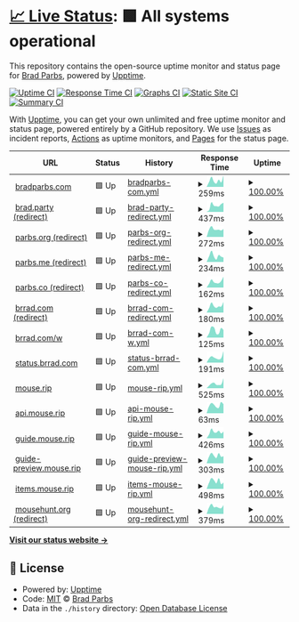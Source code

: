 # [📈 Live Status](https://bradp.github.io/uptime): <!--live status--> **🟩 All systems operational**

This repository contains the open-source uptime monitor and status page for [Brad Parbs](https://brad.party), powered by [Upptime](https://github.com/upptime/upptime).

[![Uptime CI](https://github.com/koj-co/upptime/workflows/Uptime%20CI/badge.svg)](https://github.com/koj-co/upptime/actions?query=workflow%3A%22Uptime+CI%22)
[![Response Time CI](https://github.com/koj-co/upptime/workflows/Response%20Time%20CI/badge.svg)](https://github.com/koj-co/upptime/actions?query=workflow%3A%22Response+Time+CI%22)
[![Graphs CI](https://github.com/koj-co/upptime/workflows/Graphs%20CI/badge.svg)](https://github.com/koj-co/upptime/actions?query=workflow%3A%22Graphs+CI%22)
[![Static Site CI](https://github.com/koj-co/upptime/workflows/Static%20Site%20CI/badge.svg)](https://github.com/koj-co/upptime/actions?query=workflow%3A%22Static+Site+CI%22)
[![Summary CI](https://github.com/koj-co/upptime/workflows/Summary%20CI/badge.svg)](https://github.com/koj-co/upptime/actions?query=workflow%3A%22Summary+CI%22)

With [Upptime](https://upptime.js.org), you can get your own unlimited and free uptime monitor and status page, powered entirely by a GitHub repository. We use [Issues](https://github.com/bradp/uptime/issues) as incident reports, [Actions](https://github.com/bradp/uptime/actions) as uptime monitors, and [Pages](https://bradp.github.io/uptime) for the status page.

<!--start: status pages-->
<!-- This summary is generated by Upptime (https://github.com/upptime/upptime) -->
<!-- Do not edit this manually, your changes will be overwritten -->
<!-- prettier-ignore -->
| URL | Status | History | Response Time | Uptime |
| --- | ------ | ------- | ------------- | ------ |
| <img alt="" src="https://bradparbs.com/images/icons/favicon-32x32.png" height="13"> [bradparbs.com](https://bradparbs.com) | 🟩 Up | [bradparbs-com.yml](https://github.com/bradp/uptime/commits/HEAD/history/bradparbs-com.yml) | <details><summary><img alt="Response time graph" src="./graphs/bradparbs-com/response-time-week.png" height="20"> 259ms</summary><br><a href="https://status.brrad.com/history/bradparbs-com"><img alt="Response time 337" src="https://img.shields.io/endpoint?url=https%3A%2F%2Fraw.githubusercontent.com%2Fbradp%2Fuptime%2FHEAD%2Fapi%2Fbradparbs-com%2Fresponse-time.json"></a><br><a href="https://status.brrad.com/history/bradparbs-com"><img alt="24-hour response time 198" src="https://img.shields.io/endpoint?url=https%3A%2F%2Fraw.githubusercontent.com%2Fbradp%2Fuptime%2FHEAD%2Fapi%2Fbradparbs-com%2Fresponse-time-day.json"></a><br><a href="https://status.brrad.com/history/bradparbs-com"><img alt="7-day response time 259" src="https://img.shields.io/endpoint?url=https%3A%2F%2Fraw.githubusercontent.com%2Fbradp%2Fuptime%2FHEAD%2Fapi%2Fbradparbs-com%2Fresponse-time-week.json"></a><br><a href="https://status.brrad.com/history/bradparbs-com"><img alt="30-day response time 340" src="https://img.shields.io/endpoint?url=https%3A%2F%2Fraw.githubusercontent.com%2Fbradp%2Fuptime%2FHEAD%2Fapi%2Fbradparbs-com%2Fresponse-time-month.json"></a><br><a href="https://status.brrad.com/history/bradparbs-com"><img alt="1-year response time 358" src="https://img.shields.io/endpoint?url=https%3A%2F%2Fraw.githubusercontent.com%2Fbradp%2Fuptime%2FHEAD%2Fapi%2Fbradparbs-com%2Fresponse-time-year.json"></a></details> | <details><summary><a href="https://status.brrad.com/history/bradparbs-com">100.00%</a></summary><a href="https://status.brrad.com/history/bradparbs-com"><img alt="All-time uptime 100.00%" src="https://img.shields.io/endpoint?url=https%3A%2F%2Fraw.githubusercontent.com%2Fbradp%2Fuptime%2FHEAD%2Fapi%2Fbradparbs-com%2Fuptime.json"></a><br><a href="https://status.brrad.com/history/bradparbs-com"><img alt="24-hour uptime 100.00%" src="https://img.shields.io/endpoint?url=https%3A%2F%2Fraw.githubusercontent.com%2Fbradp%2Fuptime%2FHEAD%2Fapi%2Fbradparbs-com%2Fuptime-day.json"></a><br><a href="https://status.brrad.com/history/bradparbs-com"><img alt="7-day uptime 100.00%" src="https://img.shields.io/endpoint?url=https%3A%2F%2Fraw.githubusercontent.com%2Fbradp%2Fuptime%2FHEAD%2Fapi%2Fbradparbs-com%2Fuptime-week.json"></a><br><a href="https://status.brrad.com/history/bradparbs-com"><img alt="30-day uptime 100.00%" src="https://img.shields.io/endpoint?url=https%3A%2F%2Fraw.githubusercontent.com%2Fbradp%2Fuptime%2FHEAD%2Fapi%2Fbradparbs-com%2Fuptime-month.json"></a><br><a href="https://status.brrad.com/history/bradparbs-com"><img alt="1-year uptime 100.00%" src="https://img.shields.io/endpoint?url=https%3A%2F%2Fraw.githubusercontent.com%2Fbradp%2Fuptime%2FHEAD%2Fapi%2Fbradparbs-com%2Fuptime-year.json"></a></details>
| <img alt="" src="https://icons.duckduckgo.com/ip3/brad.party.ico" height="13"> [brad.party (redirect)](https://brad.party) | 🟩 Up | [brad-party-redirect.yml](https://github.com/bradp/uptime/commits/HEAD/history/brad-party-redirect.yml) | <details><summary><img alt="Response time graph" src="./graphs/brad-party-redirect/response-time-week.png" height="20"> 437ms</summary><br><a href="https://status.brrad.com/history/brad-party-redirect"><img alt="Response time 356" src="https://img.shields.io/endpoint?url=https%3A%2F%2Fraw.githubusercontent.com%2Fbradp%2Fuptime%2FHEAD%2Fapi%2Fbrad-party-redirect%2Fresponse-time.json"></a><br><a href="https://status.brrad.com/history/brad-party-redirect"><img alt="24-hour response time 348" src="https://img.shields.io/endpoint?url=https%3A%2F%2Fraw.githubusercontent.com%2Fbradp%2Fuptime%2FHEAD%2Fapi%2Fbrad-party-redirect%2Fresponse-time-day.json"></a><br><a href="https://status.brrad.com/history/brad-party-redirect"><img alt="7-day response time 437" src="https://img.shields.io/endpoint?url=https%3A%2F%2Fraw.githubusercontent.com%2Fbradp%2Fuptime%2FHEAD%2Fapi%2Fbrad-party-redirect%2Fresponse-time-week.json"></a><br><a href="https://status.brrad.com/history/brad-party-redirect"><img alt="30-day response time 377" src="https://img.shields.io/endpoint?url=https%3A%2F%2Fraw.githubusercontent.com%2Fbradp%2Fuptime%2FHEAD%2Fapi%2Fbrad-party-redirect%2Fresponse-time-month.json"></a><br><a href="https://status.brrad.com/history/brad-party-redirect"><img alt="1-year response time 367" src="https://img.shields.io/endpoint?url=https%3A%2F%2Fraw.githubusercontent.com%2Fbradp%2Fuptime%2FHEAD%2Fapi%2Fbrad-party-redirect%2Fresponse-time-year.json"></a></details> | <details><summary><a href="https://status.brrad.com/history/brad-party-redirect">100.00%</a></summary><a href="https://status.brrad.com/history/brad-party-redirect"><img alt="All-time uptime 99.99%" src="https://img.shields.io/endpoint?url=https%3A%2F%2Fraw.githubusercontent.com%2Fbradp%2Fuptime%2FHEAD%2Fapi%2Fbrad-party-redirect%2Fuptime.json"></a><br><a href="https://status.brrad.com/history/brad-party-redirect"><img alt="24-hour uptime 100.00%" src="https://img.shields.io/endpoint?url=https%3A%2F%2Fraw.githubusercontent.com%2Fbradp%2Fuptime%2FHEAD%2Fapi%2Fbrad-party-redirect%2Fuptime-day.json"></a><br><a href="https://status.brrad.com/history/brad-party-redirect"><img alt="7-day uptime 100.00%" src="https://img.shields.io/endpoint?url=https%3A%2F%2Fraw.githubusercontent.com%2Fbradp%2Fuptime%2FHEAD%2Fapi%2Fbrad-party-redirect%2Fuptime-week.json"></a><br><a href="https://status.brrad.com/history/brad-party-redirect"><img alt="30-day uptime 100.00%" src="https://img.shields.io/endpoint?url=https%3A%2F%2Fraw.githubusercontent.com%2Fbradp%2Fuptime%2FHEAD%2Fapi%2Fbrad-party-redirect%2Fuptime-month.json"></a><br><a href="https://status.brrad.com/history/brad-party-redirect"><img alt="1-year uptime 100.00%" src="https://img.shields.io/endpoint?url=https%3A%2F%2Fraw.githubusercontent.com%2Fbradp%2Fuptime%2FHEAD%2Fapi%2Fbrad-party-redirect%2Fuptime-year.json"></a></details>
| <img alt="" src="https://icons.duckduckgo.com/ip3/parbs.org.ico" height="13"> [parbs.org (redirect)](https://parbs.org) | 🟩 Up | [parbs-org-redirect.yml](https://github.com/bradp/uptime/commits/HEAD/history/parbs-org-redirect.yml) | <details><summary><img alt="Response time graph" src="./graphs/parbs-org-redirect/response-time-week.png" height="20"> 272ms</summary><br><a href="https://status.brrad.com/history/parbs-org-redirect"><img alt="Response time 315" src="https://img.shields.io/endpoint?url=https%3A%2F%2Fraw.githubusercontent.com%2Fbradp%2Fuptime%2FHEAD%2Fapi%2Fparbs-org-redirect%2Fresponse-time.json"></a><br><a href="https://status.brrad.com/history/parbs-org-redirect"><img alt="24-hour response time 253" src="https://img.shields.io/endpoint?url=https%3A%2F%2Fraw.githubusercontent.com%2Fbradp%2Fuptime%2FHEAD%2Fapi%2Fparbs-org-redirect%2Fresponse-time-day.json"></a><br><a href="https://status.brrad.com/history/parbs-org-redirect"><img alt="7-day response time 272" src="https://img.shields.io/endpoint?url=https%3A%2F%2Fraw.githubusercontent.com%2Fbradp%2Fuptime%2FHEAD%2Fapi%2Fparbs-org-redirect%2Fresponse-time-week.json"></a><br><a href="https://status.brrad.com/history/parbs-org-redirect"><img alt="30-day response time 555" src="https://img.shields.io/endpoint?url=https%3A%2F%2Fraw.githubusercontent.com%2Fbradp%2Fuptime%2FHEAD%2Fapi%2Fparbs-org-redirect%2Fresponse-time-month.json"></a><br><a href="https://status.brrad.com/history/parbs-org-redirect"><img alt="1-year response time 345" src="https://img.shields.io/endpoint?url=https%3A%2F%2Fraw.githubusercontent.com%2Fbradp%2Fuptime%2FHEAD%2Fapi%2Fparbs-org-redirect%2Fresponse-time-year.json"></a></details> | <details><summary><a href="https://status.brrad.com/history/parbs-org-redirect">100.00%</a></summary><a href="https://status.brrad.com/history/parbs-org-redirect"><img alt="All-time uptime 100.00%" src="https://img.shields.io/endpoint?url=https%3A%2F%2Fraw.githubusercontent.com%2Fbradp%2Fuptime%2FHEAD%2Fapi%2Fparbs-org-redirect%2Fuptime.json"></a><br><a href="https://status.brrad.com/history/parbs-org-redirect"><img alt="24-hour uptime 100.00%" src="https://img.shields.io/endpoint?url=https%3A%2F%2Fraw.githubusercontent.com%2Fbradp%2Fuptime%2FHEAD%2Fapi%2Fparbs-org-redirect%2Fuptime-day.json"></a><br><a href="https://status.brrad.com/history/parbs-org-redirect"><img alt="7-day uptime 100.00%" src="https://img.shields.io/endpoint?url=https%3A%2F%2Fraw.githubusercontent.com%2Fbradp%2Fuptime%2FHEAD%2Fapi%2Fparbs-org-redirect%2Fuptime-week.json"></a><br><a href="https://status.brrad.com/history/parbs-org-redirect"><img alt="30-day uptime 100.00%" src="https://img.shields.io/endpoint?url=https%3A%2F%2Fraw.githubusercontent.com%2Fbradp%2Fuptime%2FHEAD%2Fapi%2Fparbs-org-redirect%2Fuptime-month.json"></a><br><a href="https://status.brrad.com/history/parbs-org-redirect"><img alt="1-year uptime 100.00%" src="https://img.shields.io/endpoint?url=https%3A%2F%2Fraw.githubusercontent.com%2Fbradp%2Fuptime%2FHEAD%2Fapi%2Fparbs-org-redirect%2Fuptime-year.json"></a></details>
| <img alt="" src="https://icons.duckduckgo.com/ip3/parbs.me.ico" height="13"> [parbs.me (redirect)](https://parbs.me) | 🟩 Up | [parbs-me-redirect.yml](https://github.com/bradp/uptime/commits/HEAD/history/parbs-me-redirect.yml) | <details><summary><img alt="Response time graph" src="./graphs/parbs-me-redirect/response-time-week.png" height="20"> 234ms</summary><br><a href="https://status.brrad.com/history/parbs-me-redirect"><img alt="Response time 236" src="https://img.shields.io/endpoint?url=https%3A%2F%2Fraw.githubusercontent.com%2Fbradp%2Fuptime%2FHEAD%2Fapi%2Fparbs-me-redirect%2Fresponse-time.json"></a><br><a href="https://status.brrad.com/history/parbs-me-redirect"><img alt="24-hour response time 87" src="https://img.shields.io/endpoint?url=https%3A%2F%2Fraw.githubusercontent.com%2Fbradp%2Fuptime%2FHEAD%2Fapi%2Fparbs-me-redirect%2Fresponse-time-day.json"></a><br><a href="https://status.brrad.com/history/parbs-me-redirect"><img alt="7-day response time 234" src="https://img.shields.io/endpoint?url=https%3A%2F%2Fraw.githubusercontent.com%2Fbradp%2Fuptime%2FHEAD%2Fapi%2Fparbs-me-redirect%2Fresponse-time-week.json"></a><br><a href="https://status.brrad.com/history/parbs-me-redirect"><img alt="30-day response time 250" src="https://img.shields.io/endpoint?url=https%3A%2F%2Fraw.githubusercontent.com%2Fbradp%2Fuptime%2FHEAD%2Fapi%2Fparbs-me-redirect%2Fresponse-time-month.json"></a><br><a href="https://status.brrad.com/history/parbs-me-redirect"><img alt="1-year response time 248" src="https://img.shields.io/endpoint?url=https%3A%2F%2Fraw.githubusercontent.com%2Fbradp%2Fuptime%2FHEAD%2Fapi%2Fparbs-me-redirect%2Fresponse-time-year.json"></a></details> | <details><summary><a href="https://status.brrad.com/history/parbs-me-redirect">100.00%</a></summary><a href="https://status.brrad.com/history/parbs-me-redirect"><img alt="All-time uptime 99.95%" src="https://img.shields.io/endpoint?url=https%3A%2F%2Fraw.githubusercontent.com%2Fbradp%2Fuptime%2FHEAD%2Fapi%2Fparbs-me-redirect%2Fuptime.json"></a><br><a href="https://status.brrad.com/history/parbs-me-redirect"><img alt="24-hour uptime 100.00%" src="https://img.shields.io/endpoint?url=https%3A%2F%2Fraw.githubusercontent.com%2Fbradp%2Fuptime%2FHEAD%2Fapi%2Fparbs-me-redirect%2Fuptime-day.json"></a><br><a href="https://status.brrad.com/history/parbs-me-redirect"><img alt="7-day uptime 100.00%" src="https://img.shields.io/endpoint?url=https%3A%2F%2Fraw.githubusercontent.com%2Fbradp%2Fuptime%2FHEAD%2Fapi%2Fparbs-me-redirect%2Fuptime-week.json"></a><br><a href="https://status.brrad.com/history/parbs-me-redirect"><img alt="30-day uptime 100.00%" src="https://img.shields.io/endpoint?url=https%3A%2F%2Fraw.githubusercontent.com%2Fbradp%2Fuptime%2FHEAD%2Fapi%2Fparbs-me-redirect%2Fuptime-month.json"></a><br><a href="https://status.brrad.com/history/parbs-me-redirect"><img alt="1-year uptime 100.00%" src="https://img.shields.io/endpoint?url=https%3A%2F%2Fraw.githubusercontent.com%2Fbradp%2Fuptime%2FHEAD%2Fapi%2Fparbs-me-redirect%2Fuptime-year.json"></a></details>
| <img alt="" src="https://icons.duckduckgo.com/ip3/parbs.co.ico" height="13"> [parbs.co (redirect)](https://parbs.co) | 🟩 Up | [parbs-co-redirect.yml](https://github.com/bradp/uptime/commits/HEAD/history/parbs-co-redirect.yml) | <details><summary><img alt="Response time graph" src="./graphs/parbs-co-redirect/response-time-week.png" height="20"> 162ms</summary><br><a href="https://status.brrad.com/history/parbs-co-redirect"><img alt="Response time 153" src="https://img.shields.io/endpoint?url=https%3A%2F%2Fraw.githubusercontent.com%2Fbradp%2Fuptime%2FHEAD%2Fapi%2Fparbs-co-redirect%2Fresponse-time.json"></a><br><a href="https://status.brrad.com/history/parbs-co-redirect"><img alt="24-hour response time 103" src="https://img.shields.io/endpoint?url=https%3A%2F%2Fraw.githubusercontent.com%2Fbradp%2Fuptime%2FHEAD%2Fapi%2Fparbs-co-redirect%2Fresponse-time-day.json"></a><br><a href="https://status.brrad.com/history/parbs-co-redirect"><img alt="7-day response time 162" src="https://img.shields.io/endpoint?url=https%3A%2F%2Fraw.githubusercontent.com%2Fbradp%2Fuptime%2FHEAD%2Fapi%2Fparbs-co-redirect%2Fresponse-time-week.json"></a><br><a href="https://status.brrad.com/history/parbs-co-redirect"><img alt="30-day response time 190" src="https://img.shields.io/endpoint?url=https%3A%2F%2Fraw.githubusercontent.com%2Fbradp%2Fuptime%2FHEAD%2Fapi%2Fparbs-co-redirect%2Fresponse-time-month.json"></a><br><a href="https://status.brrad.com/history/parbs-co-redirect"><img alt="1-year response time 151" src="https://img.shields.io/endpoint?url=https%3A%2F%2Fraw.githubusercontent.com%2Fbradp%2Fuptime%2FHEAD%2Fapi%2Fparbs-co-redirect%2Fresponse-time-year.json"></a></details> | <details><summary><a href="https://status.brrad.com/history/parbs-co-redirect">100.00%</a></summary><a href="https://status.brrad.com/history/parbs-co-redirect"><img alt="All-time uptime 99.99%" src="https://img.shields.io/endpoint?url=https%3A%2F%2Fraw.githubusercontent.com%2Fbradp%2Fuptime%2FHEAD%2Fapi%2Fparbs-co-redirect%2Fuptime.json"></a><br><a href="https://status.brrad.com/history/parbs-co-redirect"><img alt="24-hour uptime 100.00%" src="https://img.shields.io/endpoint?url=https%3A%2F%2Fraw.githubusercontent.com%2Fbradp%2Fuptime%2FHEAD%2Fapi%2Fparbs-co-redirect%2Fuptime-day.json"></a><br><a href="https://status.brrad.com/history/parbs-co-redirect"><img alt="7-day uptime 100.00%" src="https://img.shields.io/endpoint?url=https%3A%2F%2Fraw.githubusercontent.com%2Fbradp%2Fuptime%2FHEAD%2Fapi%2Fparbs-co-redirect%2Fuptime-week.json"></a><br><a href="https://status.brrad.com/history/parbs-co-redirect"><img alt="30-day uptime 100.00%" src="https://img.shields.io/endpoint?url=https%3A%2F%2Fraw.githubusercontent.com%2Fbradp%2Fuptime%2FHEAD%2Fapi%2Fparbs-co-redirect%2Fuptime-month.json"></a><br><a href="https://status.brrad.com/history/parbs-co-redirect"><img alt="1-year uptime 100.00%" src="https://img.shields.io/endpoint?url=https%3A%2F%2Fraw.githubusercontent.com%2Fbradp%2Fuptime%2FHEAD%2Fapi%2Fparbs-co-redirect%2Fuptime-year.json"></a></details>
| <img alt="" src="https://icons.duckduckgo.com/ip3/brrad.com.ico" height="13"> [brrad.com (redirect)](https://brrad.com) | 🟩 Up | [brrad-com-redirect.yml](https://github.com/bradp/uptime/commits/HEAD/history/brrad-com-redirect.yml) | <details><summary><img alt="Response time graph" src="./graphs/brrad-com-redirect/response-time-week.png" height="20"> 180ms</summary><br><a href="https://status.brrad.com/history/brrad-com-redirect"><img alt="Response time 169" src="https://img.shields.io/endpoint?url=https%3A%2F%2Fraw.githubusercontent.com%2Fbradp%2Fuptime%2FHEAD%2Fapi%2Fbrrad-com-redirect%2Fresponse-time.json"></a><br><a href="https://status.brrad.com/history/brrad-com-redirect"><img alt="24-hour response time 108" src="https://img.shields.io/endpoint?url=https%3A%2F%2Fraw.githubusercontent.com%2Fbradp%2Fuptime%2FHEAD%2Fapi%2Fbrrad-com-redirect%2Fresponse-time-day.json"></a><br><a href="https://status.brrad.com/history/brrad-com-redirect"><img alt="7-day response time 180" src="https://img.shields.io/endpoint?url=https%3A%2F%2Fraw.githubusercontent.com%2Fbradp%2Fuptime%2FHEAD%2Fapi%2Fbrrad-com-redirect%2Fresponse-time-week.json"></a><br><a href="https://status.brrad.com/history/brrad-com-redirect"><img alt="30-day response time 194" src="https://img.shields.io/endpoint?url=https%3A%2F%2Fraw.githubusercontent.com%2Fbradp%2Fuptime%2FHEAD%2Fapi%2Fbrrad-com-redirect%2Fresponse-time-month.json"></a><br><a href="https://status.brrad.com/history/brrad-com-redirect"><img alt="1-year response time 176" src="https://img.shields.io/endpoint?url=https%3A%2F%2Fraw.githubusercontent.com%2Fbradp%2Fuptime%2FHEAD%2Fapi%2Fbrrad-com-redirect%2Fresponse-time-year.json"></a></details> | <details><summary><a href="https://status.brrad.com/history/brrad-com-redirect">100.00%</a></summary><a href="https://status.brrad.com/history/brrad-com-redirect"><img alt="All-time uptime 100.00%" src="https://img.shields.io/endpoint?url=https%3A%2F%2Fraw.githubusercontent.com%2Fbradp%2Fuptime%2FHEAD%2Fapi%2Fbrrad-com-redirect%2Fuptime.json"></a><br><a href="https://status.brrad.com/history/brrad-com-redirect"><img alt="24-hour uptime 100.00%" src="https://img.shields.io/endpoint?url=https%3A%2F%2Fraw.githubusercontent.com%2Fbradp%2Fuptime%2FHEAD%2Fapi%2Fbrrad-com-redirect%2Fuptime-day.json"></a><br><a href="https://status.brrad.com/history/brrad-com-redirect"><img alt="7-day uptime 100.00%" src="https://img.shields.io/endpoint?url=https%3A%2F%2Fraw.githubusercontent.com%2Fbradp%2Fuptime%2FHEAD%2Fapi%2Fbrrad-com-redirect%2Fuptime-week.json"></a><br><a href="https://status.brrad.com/history/brrad-com-redirect"><img alt="30-day uptime 100.00%" src="https://img.shields.io/endpoint?url=https%3A%2F%2Fraw.githubusercontent.com%2Fbradp%2Fuptime%2FHEAD%2Fapi%2Fbrrad-com-redirect%2Fuptime-month.json"></a><br><a href="https://status.brrad.com/history/brrad-com-redirect"><img alt="1-year uptime 99.99%" src="https://img.shields.io/endpoint?url=https%3A%2F%2Fraw.githubusercontent.com%2Fbradp%2Fuptime%2FHEAD%2Fapi%2Fbrrad-com-redirect%2Fuptime-year.json"></a></details>
| <img alt="" src="https://icons.duckduckgo.com/ip3/brrad.com.ico" height="13"> [brrad.com/w](https://brrad.com/w) | 🟩 Up | [brrad-com-w.yml](https://github.com/bradp/uptime/commits/HEAD/history/brrad-com-w.yml) | <details><summary><img alt="Response time graph" src="./graphs/brrad-com-w/response-time-week.png" height="20"> 125ms</summary><br><a href="https://status.brrad.com/history/brrad-com-w"><img alt="Response time 109" src="https://img.shields.io/endpoint?url=https%3A%2F%2Fraw.githubusercontent.com%2Fbradp%2Fuptime%2FHEAD%2Fapi%2Fbrrad-com-w%2Fresponse-time.json"></a><br><a href="https://status.brrad.com/history/brrad-com-w"><img alt="24-hour response time 63" src="https://img.shields.io/endpoint?url=https%3A%2F%2Fraw.githubusercontent.com%2Fbradp%2Fuptime%2FHEAD%2Fapi%2Fbrrad-com-w%2Fresponse-time-day.json"></a><br><a href="https://status.brrad.com/history/brrad-com-w"><img alt="7-day response time 125" src="https://img.shields.io/endpoint?url=https%3A%2F%2Fraw.githubusercontent.com%2Fbradp%2Fuptime%2FHEAD%2Fapi%2Fbrrad-com-w%2Fresponse-time-week.json"></a><br><a href="https://status.brrad.com/history/brrad-com-w"><img alt="30-day response time 118" src="https://img.shields.io/endpoint?url=https%3A%2F%2Fraw.githubusercontent.com%2Fbradp%2Fuptime%2FHEAD%2Fapi%2Fbrrad-com-w%2Fresponse-time-month.json"></a><br><a href="https://status.brrad.com/history/brrad-com-w"><img alt="1-year response time 109" src="https://img.shields.io/endpoint?url=https%3A%2F%2Fraw.githubusercontent.com%2Fbradp%2Fuptime%2FHEAD%2Fapi%2Fbrrad-com-w%2Fresponse-time-year.json"></a></details> | <details><summary><a href="https://status.brrad.com/history/brrad-com-w">100.00%</a></summary><a href="https://status.brrad.com/history/brrad-com-w"><img alt="All-time uptime 100.00%" src="https://img.shields.io/endpoint?url=https%3A%2F%2Fraw.githubusercontent.com%2Fbradp%2Fuptime%2FHEAD%2Fapi%2Fbrrad-com-w%2Fuptime.json"></a><br><a href="https://status.brrad.com/history/brrad-com-w"><img alt="24-hour uptime 100.00%" src="https://img.shields.io/endpoint?url=https%3A%2F%2Fraw.githubusercontent.com%2Fbradp%2Fuptime%2FHEAD%2Fapi%2Fbrrad-com-w%2Fuptime-day.json"></a><br><a href="https://status.brrad.com/history/brrad-com-w"><img alt="7-day uptime 100.00%" src="https://img.shields.io/endpoint?url=https%3A%2F%2Fraw.githubusercontent.com%2Fbradp%2Fuptime%2FHEAD%2Fapi%2Fbrrad-com-w%2Fuptime-week.json"></a><br><a href="https://status.brrad.com/history/brrad-com-w"><img alt="30-day uptime 100.00%" src="https://img.shields.io/endpoint?url=https%3A%2F%2Fraw.githubusercontent.com%2Fbradp%2Fuptime%2FHEAD%2Fapi%2Fbrrad-com-w%2Fuptime-month.json"></a><br><a href="https://status.brrad.com/history/brrad-com-w"><img alt="1-year uptime 99.99%" src="https://img.shields.io/endpoint?url=https%3A%2F%2Fraw.githubusercontent.com%2Fbradp%2Fuptime%2FHEAD%2Fapi%2Fbrrad-com-w%2Fuptime-year.json"></a></details>
| <img alt="" src="https://icons.duckduckgo.com/ip3/status.brrad.com.ico" height="13"> [status.brrad.com](https://status.brrad.com) | 🟩 Up | [status-brrad-com.yml](https://github.com/bradp/uptime/commits/HEAD/history/status-brrad-com.yml) | <details><summary><img alt="Response time graph" src="./graphs/status-brrad-com/response-time-week.png" height="20"> 191ms</summary><br><a href="https://status.brrad.com/history/status-brrad-com"><img alt="Response time 156" src="https://img.shields.io/endpoint?url=https%3A%2F%2Fraw.githubusercontent.com%2Fbradp%2Fuptime%2FHEAD%2Fapi%2Fstatus-brrad-com%2Fresponse-time.json"></a><br><a href="https://status.brrad.com/history/status-brrad-com"><img alt="24-hour response time 138" src="https://img.shields.io/endpoint?url=https%3A%2F%2Fraw.githubusercontent.com%2Fbradp%2Fuptime%2FHEAD%2Fapi%2Fstatus-brrad-com%2Fresponse-time-day.json"></a><br><a href="https://status.brrad.com/history/status-brrad-com"><img alt="7-day response time 191" src="https://img.shields.io/endpoint?url=https%3A%2F%2Fraw.githubusercontent.com%2Fbradp%2Fuptime%2FHEAD%2Fapi%2Fstatus-brrad-com%2Fresponse-time-week.json"></a><br><a href="https://status.brrad.com/history/status-brrad-com"><img alt="30-day response time 169" src="https://img.shields.io/endpoint?url=https%3A%2F%2Fraw.githubusercontent.com%2Fbradp%2Fuptime%2FHEAD%2Fapi%2Fstatus-brrad-com%2Fresponse-time-month.json"></a><br><a href="https://status.brrad.com/history/status-brrad-com"><img alt="1-year response time 163" src="https://img.shields.io/endpoint?url=https%3A%2F%2Fraw.githubusercontent.com%2Fbradp%2Fuptime%2FHEAD%2Fapi%2Fstatus-brrad-com%2Fresponse-time-year.json"></a></details> | <details><summary><a href="https://status.brrad.com/history/status-brrad-com">100.00%</a></summary><a href="https://status.brrad.com/history/status-brrad-com"><img alt="All-time uptime 100.00%" src="https://img.shields.io/endpoint?url=https%3A%2F%2Fraw.githubusercontent.com%2Fbradp%2Fuptime%2FHEAD%2Fapi%2Fstatus-brrad-com%2Fuptime.json"></a><br><a href="https://status.brrad.com/history/status-brrad-com"><img alt="24-hour uptime 100.00%" src="https://img.shields.io/endpoint?url=https%3A%2F%2Fraw.githubusercontent.com%2Fbradp%2Fuptime%2FHEAD%2Fapi%2Fstatus-brrad-com%2Fuptime-day.json"></a><br><a href="https://status.brrad.com/history/status-brrad-com"><img alt="7-day uptime 100.00%" src="https://img.shields.io/endpoint?url=https%3A%2F%2Fraw.githubusercontent.com%2Fbradp%2Fuptime%2FHEAD%2Fapi%2Fstatus-brrad-com%2Fuptime-week.json"></a><br><a href="https://status.brrad.com/history/status-brrad-com"><img alt="30-day uptime 100.00%" src="https://img.shields.io/endpoint?url=https%3A%2F%2Fraw.githubusercontent.com%2Fbradp%2Fuptime%2FHEAD%2Fapi%2Fstatus-brrad-com%2Fuptime-month.json"></a><br><a href="https://status.brrad.com/history/status-brrad-com"><img alt="1-year uptime 100.00%" src="https://img.shields.io/endpoint?url=https%3A%2F%2Fraw.githubusercontent.com%2Fbradp%2Fuptime%2FHEAD%2Fapi%2Fstatus-brrad-com%2Fuptime-year.json"></a></details>
| <img alt="" src="https://mouse.rip/favicon.ico" height="13"> [mouse.rip](https://mouse.rip) | 🟩 Up | [mouse-rip.yml](https://github.com/bradp/uptime/commits/HEAD/history/mouse-rip.yml) | <details><summary><img alt="Response time graph" src="./graphs/mouse-rip/response-time-week.png" height="20"> 525ms</summary><br><a href="https://status.brrad.com/history/mouse-rip"><img alt="Response time 419" src="https://img.shields.io/endpoint?url=https%3A%2F%2Fraw.githubusercontent.com%2Fbradp%2Fuptime%2FHEAD%2Fapi%2Fmouse-rip%2Fresponse-time.json"></a><br><a href="https://status.brrad.com/history/mouse-rip"><img alt="24-hour response time 520" src="https://img.shields.io/endpoint?url=https%3A%2F%2Fraw.githubusercontent.com%2Fbradp%2Fuptime%2FHEAD%2Fapi%2Fmouse-rip%2Fresponse-time-day.json"></a><br><a href="https://status.brrad.com/history/mouse-rip"><img alt="7-day response time 525" src="https://img.shields.io/endpoint?url=https%3A%2F%2Fraw.githubusercontent.com%2Fbradp%2Fuptime%2FHEAD%2Fapi%2Fmouse-rip%2Fresponse-time-week.json"></a><br><a href="https://status.brrad.com/history/mouse-rip"><img alt="30-day response time 429" src="https://img.shields.io/endpoint?url=https%3A%2F%2Fraw.githubusercontent.com%2Fbradp%2Fuptime%2FHEAD%2Fapi%2Fmouse-rip%2Fresponse-time-month.json"></a><br><a href="https://status.brrad.com/history/mouse-rip"><img alt="1-year response time 425" src="https://img.shields.io/endpoint?url=https%3A%2F%2Fraw.githubusercontent.com%2Fbradp%2Fuptime%2FHEAD%2Fapi%2Fmouse-rip%2Fresponse-time-year.json"></a></details> | <details><summary><a href="https://status.brrad.com/history/mouse-rip">100.00%</a></summary><a href="https://status.brrad.com/history/mouse-rip"><img alt="All-time uptime 100.00%" src="https://img.shields.io/endpoint?url=https%3A%2F%2Fraw.githubusercontent.com%2Fbradp%2Fuptime%2FHEAD%2Fapi%2Fmouse-rip%2Fuptime.json"></a><br><a href="https://status.brrad.com/history/mouse-rip"><img alt="24-hour uptime 100.00%" src="https://img.shields.io/endpoint?url=https%3A%2F%2Fraw.githubusercontent.com%2Fbradp%2Fuptime%2FHEAD%2Fapi%2Fmouse-rip%2Fuptime-day.json"></a><br><a href="https://status.brrad.com/history/mouse-rip"><img alt="7-day uptime 100.00%" src="https://img.shields.io/endpoint?url=https%3A%2F%2Fraw.githubusercontent.com%2Fbradp%2Fuptime%2FHEAD%2Fapi%2Fmouse-rip%2Fuptime-week.json"></a><br><a href="https://status.brrad.com/history/mouse-rip"><img alt="30-day uptime 100.00%" src="https://img.shields.io/endpoint?url=https%3A%2F%2Fraw.githubusercontent.com%2Fbradp%2Fuptime%2FHEAD%2Fapi%2Fmouse-rip%2Fuptime-month.json"></a><br><a href="https://status.brrad.com/history/mouse-rip"><img alt="1-year uptime 100.00%" src="https://img.shields.io/endpoint?url=https%3A%2F%2Fraw.githubusercontent.com%2Fbradp%2Fuptime%2FHEAD%2Fapi%2Fmouse-rip%2Fuptime-year.json"></a></details>
| <img alt="" src="https://icons.duckduckgo.com/ip3/mouse.rip.ico" height="13"> [api.mouse.rip](https://mouse.rip/favicon.ico) | 🟩 Up | [api-mouse-rip.yml](https://github.com/bradp/uptime/commits/HEAD/history/api-mouse-rip.yml) | <details><summary><img alt="Response time graph" src="./graphs/api-mouse-rip/response-time-week.png" height="20"> 63ms</summary><br><a href="https://status.brrad.com/history/api-mouse-rip"><img alt="Response time 39" src="https://img.shields.io/endpoint?url=https%3A%2F%2Fraw.githubusercontent.com%2Fbradp%2Fuptime%2FHEAD%2Fapi%2Fapi-mouse-rip%2Fresponse-time.json"></a><br><a href="https://status.brrad.com/history/api-mouse-rip"><img alt="24-hour response time 44" src="https://img.shields.io/endpoint?url=https%3A%2F%2Fraw.githubusercontent.com%2Fbradp%2Fuptime%2FHEAD%2Fapi%2Fapi-mouse-rip%2Fresponse-time-day.json"></a><br><a href="https://status.brrad.com/history/api-mouse-rip"><img alt="7-day response time 63" src="https://img.shields.io/endpoint?url=https%3A%2F%2Fraw.githubusercontent.com%2Fbradp%2Fuptime%2FHEAD%2Fapi%2Fapi-mouse-rip%2Fresponse-time-week.json"></a><br><a href="https://status.brrad.com/history/api-mouse-rip"><img alt="30-day response time 64" src="https://img.shields.io/endpoint?url=https%3A%2F%2Fraw.githubusercontent.com%2Fbradp%2Fuptime%2FHEAD%2Fapi%2Fapi-mouse-rip%2Fresponse-time-month.json"></a><br><a href="https://status.brrad.com/history/api-mouse-rip"><img alt="1-year response time 42" src="https://img.shields.io/endpoint?url=https%3A%2F%2Fraw.githubusercontent.com%2Fbradp%2Fuptime%2FHEAD%2Fapi%2Fapi-mouse-rip%2Fresponse-time-year.json"></a></details> | <details><summary><a href="https://status.brrad.com/history/api-mouse-rip">100.00%</a></summary><a href="https://status.brrad.com/history/api-mouse-rip"><img alt="All-time uptime 100.00%" src="https://img.shields.io/endpoint?url=https%3A%2F%2Fraw.githubusercontent.com%2Fbradp%2Fuptime%2FHEAD%2Fapi%2Fapi-mouse-rip%2Fuptime.json"></a><br><a href="https://status.brrad.com/history/api-mouse-rip"><img alt="24-hour uptime 100.00%" src="https://img.shields.io/endpoint?url=https%3A%2F%2Fraw.githubusercontent.com%2Fbradp%2Fuptime%2FHEAD%2Fapi%2Fapi-mouse-rip%2Fuptime-day.json"></a><br><a href="https://status.brrad.com/history/api-mouse-rip"><img alt="7-day uptime 100.00%" src="https://img.shields.io/endpoint?url=https%3A%2F%2Fraw.githubusercontent.com%2Fbradp%2Fuptime%2FHEAD%2Fapi%2Fapi-mouse-rip%2Fuptime-week.json"></a><br><a href="https://status.brrad.com/history/api-mouse-rip"><img alt="30-day uptime 100.00%" src="https://img.shields.io/endpoint?url=https%3A%2F%2Fraw.githubusercontent.com%2Fbradp%2Fuptime%2FHEAD%2Fapi%2Fapi-mouse-rip%2Fuptime-month.json"></a><br><a href="https://status.brrad.com/history/api-mouse-rip"><img alt="1-year uptime 100.00%" src="https://img.shields.io/endpoint?url=https%3A%2F%2Fraw.githubusercontent.com%2Fbradp%2Fuptime%2FHEAD%2Fapi%2Fapi-mouse-rip%2Fuptime-year.json"></a></details>
| <img alt="" src="https://icons.duckduckgo.com/ip3/guide.mouse.rip.ico" height="13"> [guide.mouse.rip](https://guide.mouse.rip) | 🟩 Up | [guide-mouse-rip.yml](https://github.com/bradp/uptime/commits/HEAD/history/guide-mouse-rip.yml) | <details><summary><img alt="Response time graph" src="./graphs/guide-mouse-rip/response-time-week.png" height="20"> 426ms</summary><br><a href="https://status.brrad.com/history/guide-mouse-rip"><img alt="Response time 381" src="https://img.shields.io/endpoint?url=https%3A%2F%2Fraw.githubusercontent.com%2Fbradp%2Fuptime%2FHEAD%2Fapi%2Fguide-mouse-rip%2Fresponse-time.json"></a><br><a href="https://status.brrad.com/history/guide-mouse-rip"><img alt="24-hour response time 494" src="https://img.shields.io/endpoint?url=https%3A%2F%2Fraw.githubusercontent.com%2Fbradp%2Fuptime%2FHEAD%2Fapi%2Fguide-mouse-rip%2Fresponse-time-day.json"></a><br><a href="https://status.brrad.com/history/guide-mouse-rip"><img alt="7-day response time 426" src="https://img.shields.io/endpoint?url=https%3A%2F%2Fraw.githubusercontent.com%2Fbradp%2Fuptime%2FHEAD%2Fapi%2Fguide-mouse-rip%2Fresponse-time-week.json"></a><br><a href="https://status.brrad.com/history/guide-mouse-rip"><img alt="30-day response time 418" src="https://img.shields.io/endpoint?url=https%3A%2F%2Fraw.githubusercontent.com%2Fbradp%2Fuptime%2FHEAD%2Fapi%2Fguide-mouse-rip%2Fresponse-time-month.json"></a><br><a href="https://status.brrad.com/history/guide-mouse-rip"><img alt="1-year response time 385" src="https://img.shields.io/endpoint?url=https%3A%2F%2Fraw.githubusercontent.com%2Fbradp%2Fuptime%2FHEAD%2Fapi%2Fguide-mouse-rip%2Fresponse-time-year.json"></a></details> | <details><summary><a href="https://status.brrad.com/history/guide-mouse-rip">100.00%</a></summary><a href="https://status.brrad.com/history/guide-mouse-rip"><img alt="All-time uptime 100.00%" src="https://img.shields.io/endpoint?url=https%3A%2F%2Fraw.githubusercontent.com%2Fbradp%2Fuptime%2FHEAD%2Fapi%2Fguide-mouse-rip%2Fuptime.json"></a><br><a href="https://status.brrad.com/history/guide-mouse-rip"><img alt="24-hour uptime 100.00%" src="https://img.shields.io/endpoint?url=https%3A%2F%2Fraw.githubusercontent.com%2Fbradp%2Fuptime%2FHEAD%2Fapi%2Fguide-mouse-rip%2Fuptime-day.json"></a><br><a href="https://status.brrad.com/history/guide-mouse-rip"><img alt="7-day uptime 100.00%" src="https://img.shields.io/endpoint?url=https%3A%2F%2Fraw.githubusercontent.com%2Fbradp%2Fuptime%2FHEAD%2Fapi%2Fguide-mouse-rip%2Fuptime-week.json"></a><br><a href="https://status.brrad.com/history/guide-mouse-rip"><img alt="30-day uptime 100.00%" src="https://img.shields.io/endpoint?url=https%3A%2F%2Fraw.githubusercontent.com%2Fbradp%2Fuptime%2FHEAD%2Fapi%2Fguide-mouse-rip%2Fuptime-month.json"></a><br><a href="https://status.brrad.com/history/guide-mouse-rip"><img alt="1-year uptime 100.00%" src="https://img.shields.io/endpoint?url=https%3A%2F%2Fraw.githubusercontent.com%2Fbradp%2Fuptime%2FHEAD%2Fapi%2Fguide-mouse-rip%2Fuptime-year.json"></a></details>
| <img alt="" src="https://icons.duckduckgo.com/ip3/guide-preview.mouse.rip.ico" height="13"> [guide-preview.mouse.rip](https://guide-preview.mouse.rip) | 🟩 Up | [guide-preview-mouse-rip.yml](https://github.com/bradp/uptime/commits/HEAD/history/guide-preview-mouse-rip.yml) | <details><summary><img alt="Response time graph" src="./graphs/guide-preview-mouse-rip/response-time-week.png" height="20"> 303ms</summary><br><a href="https://status.brrad.com/history/guide-preview-mouse-rip"><img alt="Response time 361" src="https://img.shields.io/endpoint?url=https%3A%2F%2Fraw.githubusercontent.com%2Fbradp%2Fuptime%2FHEAD%2Fapi%2Fguide-preview-mouse-rip%2Fresponse-time.json"></a><br><a href="https://status.brrad.com/history/guide-preview-mouse-rip"><img alt="24-hour response time 267" src="https://img.shields.io/endpoint?url=https%3A%2F%2Fraw.githubusercontent.com%2Fbradp%2Fuptime%2FHEAD%2Fapi%2Fguide-preview-mouse-rip%2Fresponse-time-day.json"></a><br><a href="https://status.brrad.com/history/guide-preview-mouse-rip"><img alt="7-day response time 303" src="https://img.shields.io/endpoint?url=https%3A%2F%2Fraw.githubusercontent.com%2Fbradp%2Fuptime%2FHEAD%2Fapi%2Fguide-preview-mouse-rip%2Fresponse-time-week.json"></a><br><a href="https://status.brrad.com/history/guide-preview-mouse-rip"><img alt="30-day response time 324" src="https://img.shields.io/endpoint?url=https%3A%2F%2Fraw.githubusercontent.com%2Fbradp%2Fuptime%2FHEAD%2Fapi%2Fguide-preview-mouse-rip%2Fresponse-time-month.json"></a><br><a href="https://status.brrad.com/history/guide-preview-mouse-rip"><img alt="1-year response time 373" src="https://img.shields.io/endpoint?url=https%3A%2F%2Fraw.githubusercontent.com%2Fbradp%2Fuptime%2FHEAD%2Fapi%2Fguide-preview-mouse-rip%2Fresponse-time-year.json"></a></details> | <details><summary><a href="https://status.brrad.com/history/guide-preview-mouse-rip">100.00%</a></summary><a href="https://status.brrad.com/history/guide-preview-mouse-rip"><img alt="All-time uptime 100.00%" src="https://img.shields.io/endpoint?url=https%3A%2F%2Fraw.githubusercontent.com%2Fbradp%2Fuptime%2FHEAD%2Fapi%2Fguide-preview-mouse-rip%2Fuptime.json"></a><br><a href="https://status.brrad.com/history/guide-preview-mouse-rip"><img alt="24-hour uptime 100.00%" src="https://img.shields.io/endpoint?url=https%3A%2F%2Fraw.githubusercontent.com%2Fbradp%2Fuptime%2FHEAD%2Fapi%2Fguide-preview-mouse-rip%2Fuptime-day.json"></a><br><a href="https://status.brrad.com/history/guide-preview-mouse-rip"><img alt="7-day uptime 100.00%" src="https://img.shields.io/endpoint?url=https%3A%2F%2Fraw.githubusercontent.com%2Fbradp%2Fuptime%2FHEAD%2Fapi%2Fguide-preview-mouse-rip%2Fuptime-week.json"></a><br><a href="https://status.brrad.com/history/guide-preview-mouse-rip"><img alt="30-day uptime 100.00%" src="https://img.shields.io/endpoint?url=https%3A%2F%2Fraw.githubusercontent.com%2Fbradp%2Fuptime%2FHEAD%2Fapi%2Fguide-preview-mouse-rip%2Fuptime-month.json"></a><br><a href="https://status.brrad.com/history/guide-preview-mouse-rip"><img alt="1-year uptime 100.00%" src="https://img.shields.io/endpoint?url=https%3A%2F%2Fraw.githubusercontent.com%2Fbradp%2Fuptime%2FHEAD%2Fapi%2Fguide-preview-mouse-rip%2Fuptime-year.json"></a></details>
| <img alt="" src="https://icons.duckduckgo.com/ip3/items.mouse.rip.ico" height="13"> [items.mouse.rip](https://items.mouse.rip) | 🟩 Up | [items-mouse-rip.yml](https://github.com/bradp/uptime/commits/HEAD/history/items-mouse-rip.yml) | <details><summary><img alt="Response time graph" src="./graphs/items-mouse-rip/response-time-week.png" height="20"> 498ms</summary><br><a href="https://status.brrad.com/history/items-mouse-rip"><img alt="Response time 442" src="https://img.shields.io/endpoint?url=https%3A%2F%2Fraw.githubusercontent.com%2Fbradp%2Fuptime%2FHEAD%2Fapi%2Fitems-mouse-rip%2Fresponse-time.json"></a><br><a href="https://status.brrad.com/history/items-mouse-rip"><img alt="24-hour response time 192" src="https://img.shields.io/endpoint?url=https%3A%2F%2Fraw.githubusercontent.com%2Fbradp%2Fuptime%2FHEAD%2Fapi%2Fitems-mouse-rip%2Fresponse-time-day.json"></a><br><a href="https://status.brrad.com/history/items-mouse-rip"><img alt="7-day response time 498" src="https://img.shields.io/endpoint?url=https%3A%2F%2Fraw.githubusercontent.com%2Fbradp%2Fuptime%2FHEAD%2Fapi%2Fitems-mouse-rip%2Fresponse-time-week.json"></a><br><a href="https://status.brrad.com/history/items-mouse-rip"><img alt="30-day response time 606" src="https://img.shields.io/endpoint?url=https%3A%2F%2Fraw.githubusercontent.com%2Fbradp%2Fuptime%2FHEAD%2Fapi%2Fitems-mouse-rip%2Fresponse-time-month.json"></a><br><a href="https://status.brrad.com/history/items-mouse-rip"><img alt="1-year response time 446" src="https://img.shields.io/endpoint?url=https%3A%2F%2Fraw.githubusercontent.com%2Fbradp%2Fuptime%2FHEAD%2Fapi%2Fitems-mouse-rip%2Fresponse-time-year.json"></a></details> | <details><summary><a href="https://status.brrad.com/history/items-mouse-rip">100.00%</a></summary><a href="https://status.brrad.com/history/items-mouse-rip"><img alt="All-time uptime 100.00%" src="https://img.shields.io/endpoint?url=https%3A%2F%2Fraw.githubusercontent.com%2Fbradp%2Fuptime%2FHEAD%2Fapi%2Fitems-mouse-rip%2Fuptime.json"></a><br><a href="https://status.brrad.com/history/items-mouse-rip"><img alt="24-hour uptime 100.00%" src="https://img.shields.io/endpoint?url=https%3A%2F%2Fraw.githubusercontent.com%2Fbradp%2Fuptime%2FHEAD%2Fapi%2Fitems-mouse-rip%2Fuptime-day.json"></a><br><a href="https://status.brrad.com/history/items-mouse-rip"><img alt="7-day uptime 100.00%" src="https://img.shields.io/endpoint?url=https%3A%2F%2Fraw.githubusercontent.com%2Fbradp%2Fuptime%2FHEAD%2Fapi%2Fitems-mouse-rip%2Fuptime-week.json"></a><br><a href="https://status.brrad.com/history/items-mouse-rip"><img alt="30-day uptime 100.00%" src="https://img.shields.io/endpoint?url=https%3A%2F%2Fraw.githubusercontent.com%2Fbradp%2Fuptime%2FHEAD%2Fapi%2Fitems-mouse-rip%2Fuptime-month.json"></a><br><a href="https://status.brrad.com/history/items-mouse-rip"><img alt="1-year uptime 100.00%" src="https://img.shields.io/endpoint?url=https%3A%2F%2Fraw.githubusercontent.com%2Fbradp%2Fuptime%2FHEAD%2Fapi%2Fitems-mouse-rip%2Fuptime-year.json"></a></details>
| <img alt="" src="https://icons.duckduckgo.com/ip3/mousehunt.org.ico" height="13"> [mousehunt.org (redirect)](https://mousehunt.org) | 🟩 Up | [mousehunt-org-redirect.yml](https://github.com/bradp/uptime/commits/HEAD/history/mousehunt-org-redirect.yml) | <details><summary><img alt="Response time graph" src="./graphs/mousehunt-org-redirect/response-time-week.png" height="20"> 379ms</summary><br><a href="https://status.brrad.com/history/mousehunt-org-redirect"><img alt="Response time 350" src="https://img.shields.io/endpoint?url=https%3A%2F%2Fraw.githubusercontent.com%2Fbradp%2Fuptime%2FHEAD%2Fapi%2Fmousehunt-org-redirect%2Fresponse-time.json"></a><br><a href="https://status.brrad.com/history/mousehunt-org-redirect"><img alt="24-hour response time 327" src="https://img.shields.io/endpoint?url=https%3A%2F%2Fraw.githubusercontent.com%2Fbradp%2Fuptime%2FHEAD%2Fapi%2Fmousehunt-org-redirect%2Fresponse-time-day.json"></a><br><a href="https://status.brrad.com/history/mousehunt-org-redirect"><img alt="7-day response time 379" src="https://img.shields.io/endpoint?url=https%3A%2F%2Fraw.githubusercontent.com%2Fbradp%2Fuptime%2FHEAD%2Fapi%2Fmousehunt-org-redirect%2Fresponse-time-week.json"></a><br><a href="https://status.brrad.com/history/mousehunt-org-redirect"><img alt="30-day response time 427" src="https://img.shields.io/endpoint?url=https%3A%2F%2Fraw.githubusercontent.com%2Fbradp%2Fuptime%2FHEAD%2Fapi%2Fmousehunt-org-redirect%2Fresponse-time-month.json"></a><br><a href="https://status.brrad.com/history/mousehunt-org-redirect"><img alt="1-year response time 354" src="https://img.shields.io/endpoint?url=https%3A%2F%2Fraw.githubusercontent.com%2Fbradp%2Fuptime%2FHEAD%2Fapi%2Fmousehunt-org-redirect%2Fresponse-time-year.json"></a></details> | <details><summary><a href="https://status.brrad.com/history/mousehunt-org-redirect">100.00%</a></summary><a href="https://status.brrad.com/history/mousehunt-org-redirect"><img alt="All-time uptime 100.00%" src="https://img.shields.io/endpoint?url=https%3A%2F%2Fraw.githubusercontent.com%2Fbradp%2Fuptime%2FHEAD%2Fapi%2Fmousehunt-org-redirect%2Fuptime.json"></a><br><a href="https://status.brrad.com/history/mousehunt-org-redirect"><img alt="24-hour uptime 100.00%" src="https://img.shields.io/endpoint?url=https%3A%2F%2Fraw.githubusercontent.com%2Fbradp%2Fuptime%2FHEAD%2Fapi%2Fmousehunt-org-redirect%2Fuptime-day.json"></a><br><a href="https://status.brrad.com/history/mousehunt-org-redirect"><img alt="7-day uptime 100.00%" src="https://img.shields.io/endpoint?url=https%3A%2F%2Fraw.githubusercontent.com%2Fbradp%2Fuptime%2FHEAD%2Fapi%2Fmousehunt-org-redirect%2Fuptime-week.json"></a><br><a href="https://status.brrad.com/history/mousehunt-org-redirect"><img alt="30-day uptime 100.00%" src="https://img.shields.io/endpoint?url=https%3A%2F%2Fraw.githubusercontent.com%2Fbradp%2Fuptime%2FHEAD%2Fapi%2Fmousehunt-org-redirect%2Fuptime-month.json"></a><br><a href="https://status.brrad.com/history/mousehunt-org-redirect"><img alt="1-year uptime 100.00%" src="https://img.shields.io/endpoint?url=https%3A%2F%2Fraw.githubusercontent.com%2Fbradp%2Fuptime%2FHEAD%2Fapi%2Fmousehunt-org-redirect%2Fuptime-year.json"></a></details>

<!--end: status pages-->

[**Visit our status website →**](https://bradp.github.io/uptime)

## 📄 License

- Powered by: [Upptime](https://github.com/upptime/upptime)
- Code: [MIT](./LICENSE) © [Brad Parbs](https://brad.party)
- Data in the `./history` directory: [Open Database License](https://opendatacommons.org/licenses/odbl/1-0/)
